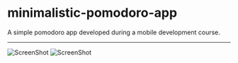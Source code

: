 # minimalistic-pomodoro-app
A simple pomodoro app developed during a mobile development course.

---
![ScreenShot](https://raw.github.com/andeeni/minimalistic-pomodoro-app/main/images/image_2021-01-04_18-42-30.png)
![ScreenShot](https://raw.github.com/andeeni/minimalistic-pomodoro-app/main/images/image_2021-01-04_18-35-25.png)
